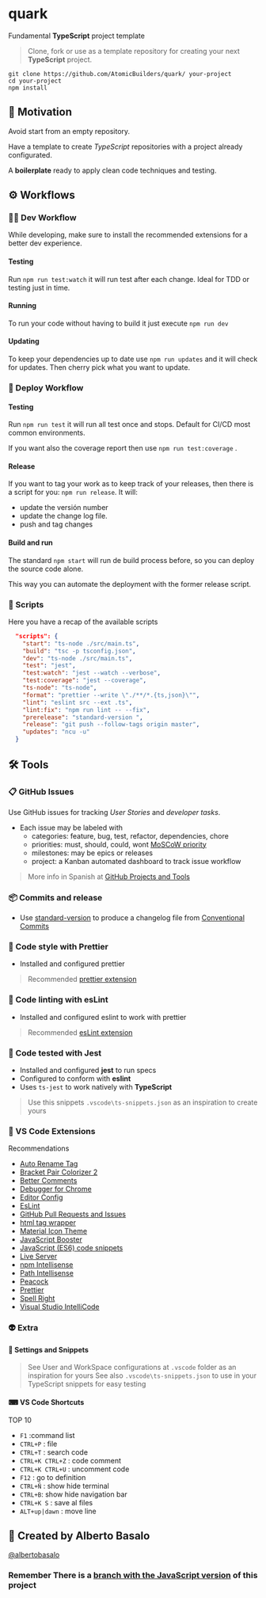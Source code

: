 # quark

Fundamental **TypeScript** project template

> Clone, fork or use as a template repository for creating your next **TypeScript** project.

```terminal
git clone https://github.com/AtomicBuilders/quark/ your-project
cd your-project
npm install
```

## 🎯 Motivation

Avoid start from an empty repository.

Have a template to create _TypeScript_ repositories with a project already configurated.

A **boilerplate** ready to apply clean code techniques and testing.

## ⚙ Workflows

### 👨‍💻 Dev Workflow

While developing, make sure to install the recommended extensions for a better dev experience.

#### Testing

Run `npm run test:watch` it will run test after each change. Ideal for TDD or testing just in time.

#### Running

To run your code without having to build it just execute `npm run dev`

#### Updating

To keep your dependencies up to date use `npm run updates` and it will check for updates. Then cherry pick what you want to update.

### 🚚 Deploy Workflow

#### Testing

Run `npm run test` it will run all test once and stops. Default for CI/CD most common environments.

If you want also the coverage report then use `npm run test:coverage` .

#### Release

If you want to tag your work as to keep track of your releases, then there is a script for you: `npm run release`. It will:

- update the versión number
- update the change log file.
- push and tag changes

#### Build and run

The standard `npm start` will run de build process before, so you can deploy the source code alone.

This way you can automate the deployment with the former release script.

### 🤖 Scripts

Here you have a recap of the available scripts

```json
  "scripts": {
    "start": "ts-node ./src/main.ts",
    "build": "tsc -p tsconfig.json",
    "dev": "ts-node ./src/main.ts",
    "test": "jest",
    "test:watch": "jest --watch --verbose",
    "test:coverage": "jest --coverage",
    "ts-node": "ts-node",
    "format": "prettier --write \"./**/*.{ts,json}\"",
    "lint": "eslint src --ext .ts",
    "lint:fix": "npm run lint -- --fix",
    "prerelease": "standard-version ",
    "release": "git push --follow-tags origin master",
    "updates": "ncu -u"
  }
```

## 🛠 Tools

### 📋 GitHub Issues

Use GitHub issues for tracking _User Stories_ and _developer tasks_.

- Each issue may be labeled with
  - categories: feature, bug, test, refactor, dependencies, chore
  - priorities: must, should, could, wont [MoSCoW priority](https://en.wikipedia.org/wiki/MoSCoW_method)
  - milestones: may be epics or releases
  - project: a Kanban automated dashboard to track issue workflow

> More info in Spanish at [GitHub Projects and Tools](https://www.notion.so/albr/GitHub-Projects-and-Tools-59f285b78acf4ff9b84076c526bafc03)

### 📦 Commits and release

- Use [standard-version](https://www.npmjs.com/package/standard-version) to produce a changelog file from [Conventional Commits](https://www.conventionalcommits.org/en/v1.0.0/)

### 💅 Code style with Prettier

- Installed and configured prettier

> Recommended [prettier extension](https://github.com/prettier/prettier-vscode)

### 📐 Code linting with esLint

- Installed and configured eslint to work with prettier

> Recommended [esLint extension](https://marketplace.visualstudio.com/items?itemName=dbaeumer.vscode-eslint)

### 🧪 Code tested with Jest

- Installed and configured **jest** to run specs
- Configured to conform with **eslint**
- Uses `ts-jest` to work natively with **TypeScript**

> Use this snippets `.vscode\ts-snippets.json` as an inspiration to create yours

### 🧩 VS Code Extensions

Recommendations

- [Auto Rename Tag](https://marketplace.visualstudio.com/items?itemName=formulahendry.auto-rename-tag)
- [Bracket Pair Colorizer 2](https://marketplace.visualstudio.com/items?itemName=CoenraadS.bracket-pair-colorizer-2)
- [Better Comments](https://marketplace.visualstudio.com/items?itemName=aaron-bond.better-comments)
- [Debugger for Chrome](https://marketplace.visualstudio.com/items?itemName=msjsdiag.debugger-for-chrome)
- [Editor Config](https://marketplace.visualstudio.com/items?itemName=EditorConfig.EditorConfig)
- [EsLint](https://marketplace.visualstudio.com/items?itemName=dbaeumer.vscode-eslint)
- [GitHub Pull Requests and Issues](https://marketplace.visualstudio.com/items?itemName=GitHub.vscode-pull-request-github)
- [html tag wrapper](https://marketplace.visualstudio.com/items?itemName=hwencc.html-tag-wrapper)
- [Material Icon Theme](https://marketplace.visualstudio.com/items?itemName=PKief.material-icon-theme)
- [JavaScript Booster](https://marketplace.visualstudio.com/items?itemName=sburg.vscode-javascript-booster)
- [JavaScript (ES6) code snippets](https://marketplace.visualstudio.com/items?itemName=xabikos.JavaScriptSnippets)
- [Live Server](https://marketplace.visualstudio.com/items?itemName=ritwickdey.LiveServer)
- [npm Intellisense](https://marketplace.visualstudio.com/items?itemName=christian-kohler.npm-intellisense)
- [Path Intellisense](https://marketplace.visualstudio.com/items?itemName=christian-kohler.path-intellisense)
- [Peacock](https://marketplace.visualstudio.com/items?itemName=johnpapa.vscode-peacock)
- [Prettier](https://github.com/prettier/prettier-vscode)
- [Spell Right](https://marketplace.visualstudio.com/items?itemName=ban.spellright)
- [Visual Studio IntelliCode](https://marketplace.visualstudio.com/items?itemName=VisualStudioExptTeam.vscodeintellicode)

### 👽 Extra

#### 🔧 Settings and Snippets

> See User and WorkSpace configurations at `.vscode` folder as an inspiration for yours
> See also `.vscode\ts-snippets.json` to use in your TypeScript snippets for easy testing

#### ⌨ VS Code Shortcuts

TOP 10

- `F1` :command list
- `CTRL+P` : file
- `CTRL+T` : search code
- `CTRL+K CTRL+Z` : code comment
- `CTRL+K CTRL+U` : uncomment code
- `F12` : go to definition
- `CTRL+Ñ` : show hide terminal
- `CTRL+B`: show hide navigation bar
- `CTRL+K S` : save al files
- `ALT+up|dawn` : move line

## 👨 Created by Alberto Basalo

[@albertobasalo](https://twitter.com/albertobasalo)

### Remember There is a [branch with the JavaScript version](https://github.com/AtomicBuilders/quark/tree/JavaScript-version) of this project
